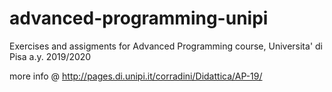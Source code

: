 # advanced-programming-unipi
Exercises and assigments for Advanced Programming course, Universita' di Pisa a.y. 2019/2020


more info @ http://pages.di.unipi.it/corradini/Didattica/AP-19/
